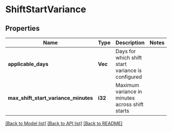 # ShiftStartVariance

## Properties

Name | Type | Description | Notes
------------ | ------------- | ------------- | -------------
**applicable_days** | **Vec<String>** | Days for which shift start variance is configured | 
**max_shift_start_variance_minutes** | **i32** | Maximum variance in minutes across shift starts | 

[[Back to Model list]](../README.md#documentation-for-models) [[Back to API list]](../README.md#documentation-for-api-endpoints) [[Back to README]](../README.md)


